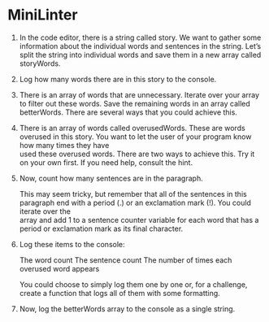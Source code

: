 # MiniLinter
1. In the code editor, there is a string called story. We want to gather some information about the individual words and sentences in the string. Let’s split the 
   string into individual words and save them in a new array called storyWords.

2. Log how many words there are in this story to the console.

3. There is an array of words that are unnecessary. Iterate over your array to filter out these words. Save the remaining words in an array called betterWords. 
   There are several ways that you could achieve this.

4. There is an array of words called overusedWords. These are words overused in this story. You want to let the user of your program know how many times they have  
   used these overused words. There are two ways to achieve this. Try it on your own first. If you need help, consult the hint.

5. Now, count how many sentences are in the paragraph.

   This may seem tricky, but remember that all of the sentences in this paragraph end with a period (.) or an exclamation mark (!). You could iterate over the             
   array and add 1 to a sentence counter variable for each word that has a period or exclamation mark as its final character.

6. Log these items to the console:

   The word count
   The sentence count
   The number of times each overused word appears

   You could choose to simply log them one by one or, for a challenge, create a function that logs all of them with some formatting.

7. Now, log the betterWords array to the console as a single string.

